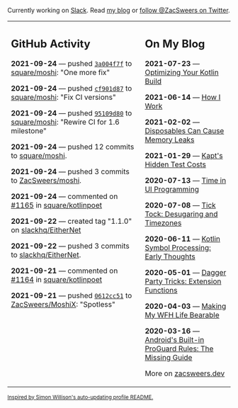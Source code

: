Currently working on [Slack](https://slack.com/). Read [my blog](https://zacsweers.dev/) or [follow @ZacSweers on Twitter](https://twitter.com/ZacSweers).

<table><tr><td valign="top" width="60%">

## GitHub Activity
<!-- githubActivity starts -->
**2021-09-24** — pushed [`3a004f7f`](https://github.com/square/moshi/commit/3a004f7fd8ec18c819a92afcd42fb59a6ee73191) to [square/moshi](https://api.github.com/repos/square/moshi): "One more fix"

**2021-09-24** — pushed [`cf901d87`](https://github.com/square/moshi/commit/cf901d87fe47bf7a9fa7447b1acf1de9578bf8e6) to [square/moshi](https://api.github.com/repos/square/moshi): "Fix CI versions"

**2021-09-24** — pushed [`95109d80`](https://github.com/square/moshi/commit/95109d803c4a90deb462624c695ca8ddf0177f57) to [square/moshi](https://api.github.com/repos/square/moshi): "Rewire CI for 1.6 milestone"

**2021-09-24** — pushed 12 commits to [square/moshi](https://api.github.com/repos/square/moshi).

**2021-09-24** — pushed 3 commits to [ZacSweers/moshi](https://api.github.com/repos/ZacSweers/moshi).

**2021-09-24** — commented on [#1165](https://github.com/square/kotlinpoet/issues/1165#issuecomment-926335055) in [square/kotlinpoet](https://api.github.com/repos/square/kotlinpoet)

**2021-09-22** — created tag "1.1.0" on [slackhq/EitherNet](https://api.github.com/repos/slackhq/EitherNet)

**2021-09-22** — pushed 3 commits to [slackhq/EitherNet](https://api.github.com/repos/slackhq/EitherNet).

**2021-09-21** — commented on [#1164](https://github.com/square/kotlinpoet/pull/1164#issuecomment-924535087) in [square/kotlinpoet](https://api.github.com/repos/square/kotlinpoet)

**2021-09-21** — pushed [`0612cc51`](https://github.com/ZacSweers/MoshiX/commit/0612cc517ec5c496d504da9513e8493128045228) to [ZacSweers/MoshiX](https://api.github.com/repos/ZacSweers/MoshiX): "Spotless"
<!-- githubActivity ends -->
</td><td valign="top" width="40%">

## On My Blog
<!-- blog starts -->
**2021-07-23** — [Optimizing Your Kotlin Build](https://www.zacsweers.dev/optimizing-your-kotlin-build/)

**2021-06-14** — [How I Work](https://www.zacsweers.dev/how-i-work/)

**2021-02-02** — [Disposables Can Cause Memory Leaks](https://www.zacsweers.dev/disposables-can-cause-memory-leaks/)

**2021-01-29** — [Kapt's Hidden Test Costs](https://www.zacsweers.dev/kapts-hidden-test-costs/)

**2020-07-13** — [Time in UI Programming](https://www.zacsweers.dev/time-in-ui/)

**2020-07-08** — [Tick Tock: Desugaring and Timezones](https://www.zacsweers.dev/ticktock-desugaring-timezones/)

**2020-06-11** — [Kotlin Symbol Processing: Early Thoughts](https://www.zacsweers.dev/kotlin-symbol-processor-early-thoughts/)

**2020-05-01** — [Dagger Party Tricks: Extension Functions](https://www.zacsweers.dev/dagger-party-tricks-extension-functions/)

**2020-04-03** — [Making My WFH Life Bearable](https://www.zacsweers.dev/making-wfh-life-bearable/)

**2020-03-16** — [Android's Built-in ProGuard Rules: The Missing Guide](https://www.zacsweers.dev/android-proguard-rules/)
<!-- blog ends -->
More on [zacsweers.dev](https://zacsweers.dev/)
</td></tr></table>

<sub><a href="https://simonwillison.net/2020/Jul/10/self-updating-profile-readme/">Inspired by Simon Willison's auto-updating profile README.</a></sub>